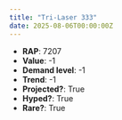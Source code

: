 ```yaml
---
title: "Tri-Laser 333"
date: 2025-08-06T00:00:00Z
---
```

- **RAP**: 7207
- **Value**: -1
- **Demand level**: -1
- **Trend**: -1
- **Projected?**: True
- **Hyped?**: True
- **Rare?**: True
